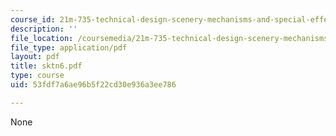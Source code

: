 ```yaml
---
course_id: 21m-735-technical-design-scenery-mechanisms-and-special-effects-spring-2004
description: ''
file_location: /coursemedia/21m-735-technical-design-scenery-mechanisms-and-special-effects-spring-2004/53fdf7a6ae96b5f22cd30e936a3ee786_sktn6.pdf
file_type: application/pdf
layout: pdf
title: sktn6.pdf
type: course
uid: 53fdf7a6ae96b5f22cd30e936a3ee786

---
```

None